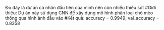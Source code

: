 Đo đây là dự án cá nhân đầu tiên của mình nên còn nhiều thiếu sót
#Giới thiệu: Dự án này sử dụng CNN để xây dựng mô hình phân loại chó mèo thông qua hình ảnh đầu vào
#Kết quả: accuracy = 0.9949; val_accuracy = 0.8358
  
